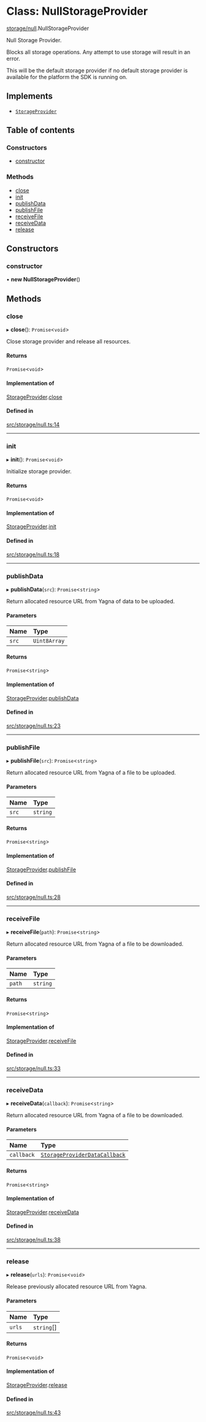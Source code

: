 # Class: NullStorageProvider

[storage/null](../modules/storage_null).NullStorageProvider

Null Storage Provider.

Blocks all storage operations. Any attempt to use storage will result in an error.

This will be the default storage provider if no default storage provider is available
for the platform the SDK is running on.

## Implements

- [`StorageProvider`](../interfaces/storage_provider.StorageProvider)

## Table of contents

### Constructors

- [constructor](storage_null.NullStorageProvider#constructor)

### Methods

- [close](storage_null.NullStorageProvider#close)
- [init](storage_null.NullStorageProvider#init)
- [publishData](storage_null.NullStorageProvider#publishdata)
- [publishFile](storage_null.NullStorageProvider#publishfile)
- [receiveFile](storage_null.NullStorageProvider#receivefile)
- [receiveData](storage_null.NullStorageProvider#receivedata)
- [release](storage_null.NullStorageProvider#release)

## Constructors

### constructor

• **new NullStorageProvider**()

## Methods

### close

▸ **close**(): `Promise`<`void`\>

Close storage provider and release all resources.

#### Returns

`Promise`<`void`\>

#### Implementation of

[StorageProvider](../interfaces/storage_provider.StorageProvider).[close](../interfaces/storage_provider.StorageProvider#close)

#### Defined in

[src/storage/null.ts:14](https://github.com/golemfactory/golem-js/blob/c28a1b0/src/storage/null.ts#L14)

---

### init

▸ **init**(): `Promise`<`void`\>

Initialize storage provider.

#### Returns

`Promise`<`void`\>

#### Implementation of

[StorageProvider](../interfaces/storage_provider.StorageProvider).[init](../interfaces/storage_provider.StorageProvider#init)

#### Defined in

[src/storage/null.ts:18](https://github.com/golemfactory/golem-js/blob/c28a1b0/src/storage/null.ts#L18)

---

### publishData

▸ **publishData**(`src`): `Promise`<`string`\>

Return allocated resource URL from Yagna of data to be uploaded.

#### Parameters

| Name  | Type         |
| :---- | :----------- |
| `src` | `Uint8Array` |

#### Returns

`Promise`<`string`\>

#### Implementation of

[StorageProvider](../interfaces/storage_provider.StorageProvider).[publishData](../interfaces/storage_provider.StorageProvider#publishdata)

#### Defined in

[src/storage/null.ts:23](https://github.com/golemfactory/golem-js/blob/c28a1b0/src/storage/null.ts#L23)

---

### publishFile

▸ **publishFile**(`src`): `Promise`<`string`\>

Return allocated resource URL from Yagna of a file to be uploaded.

#### Parameters

| Name  | Type     |
| :---- | :------- |
| `src` | `string` |

#### Returns

`Promise`<`string`\>

#### Implementation of

[StorageProvider](../interfaces/storage_provider.StorageProvider).[publishFile](../interfaces/storage_provider.StorageProvider#publishfile)

#### Defined in

[src/storage/null.ts:28](https://github.com/golemfactory/golem-js/blob/c28a1b0/src/storage/null.ts#L28)

---

### receiveFile

▸ **receiveFile**(`path`): `Promise`<`string`\>

Return allocated resource URL from Yagna of a file to be downloaded.

#### Parameters

| Name   | Type     |
| :----- | :------- |
| `path` | `string` |

#### Returns

`Promise`<`string`\>

#### Implementation of

[StorageProvider](../interfaces/storage_provider.StorageProvider).[receiveFile](../interfaces/storage_provider.StorageProvider#receivefile)

#### Defined in

[src/storage/null.ts:33](https://github.com/golemfactory/golem-js/blob/c28a1b0/src/storage/null.ts#L33)

---

### receiveData

▸ **receiveData**(`callback`): `Promise`<`string`\>

Return allocated resource URL from Yagna of a file to be downloaded.

#### Parameters

| Name       | Type                                                                                     |
| :--------- | :--------------------------------------------------------------------------------------- |
| `callback` | [`StorageProviderDataCallback`](../modules/storage_provider#storageproviderdatacallback) |

#### Returns

`Promise`<`string`\>

#### Implementation of

[StorageProvider](../interfaces/storage_provider.StorageProvider).[receiveData](../interfaces/storage_provider.StorageProvider#receivedata)

#### Defined in

[src/storage/null.ts:38](https://github.com/golemfactory/golem-js/blob/c28a1b0/src/storage/null.ts#L38)

---

### release

▸ **release**(`urls`): `Promise`<`void`\>

Release previously allocated resource URL from Yagna.

#### Parameters

| Name   | Type       |
| :----- | :--------- |
| `urls` | `string`[] |

#### Returns

`Promise`<`void`\>

#### Implementation of

[StorageProvider](../interfaces/storage_provider.StorageProvider).[release](../interfaces/storage_provider.StorageProvider#release)

#### Defined in

[src/storage/null.ts:43](https://github.com/golemfactory/golem-js/blob/c28a1b0/src/storage/null.ts#L43)

